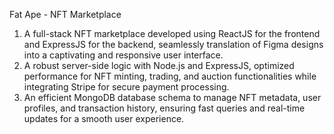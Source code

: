 Fat Ape - NFT Marketplace

1. A full-stack NFT marketplace developed using ReactJS for the frontend and ExpressJS for the backend, seamlessly translation of Figma designs into a captivating and responsive user interface.
2. A robust server-side logic with Node.js and ExpressJS, optimized performance for NFT minting, trading, and auction functionalities while integrating Stripe for secure payment processing.
3. An efficient MongoDB database schema to manage NFT metadata, user profiles, and transaction history, ensuring fast queries and real-time updates for a smooth user experience.
